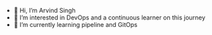 - 👋 Hi, I’m Arvind Singh
- 👀 I’m interested in DevOps and a continuous learner on this journey
- 🌱 I’m currently learning pipeline and GitOps

<!---
ari1988-devops/ari1988-devops is a ✨ special ✨ repository because its `README.md` (this file) appears on your GitHub profile.
You can click the Preview link to take a look at your changes.
--->
